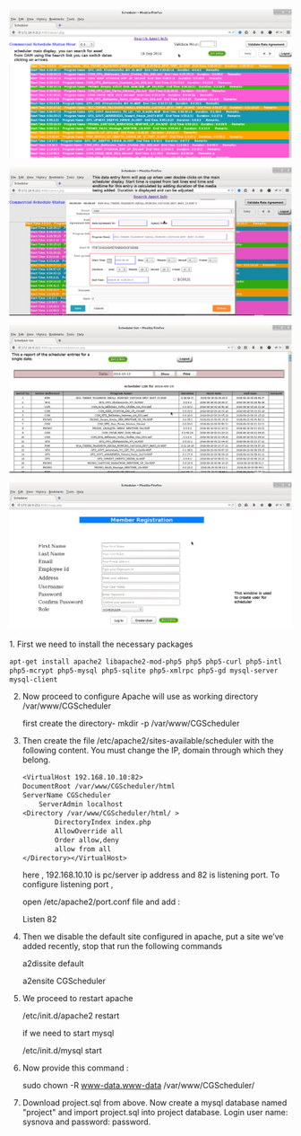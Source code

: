 <p align="center"><img src="/html/imgs/scheduleDisplay.png"></p>
<p align="center"><img src="/html/imgs/ScheduleEntryWindow.png"></p>
<p align="center"><img src="/html/imgs/schedulelist.png"></p>
<p align="center"><img src="/html/imgs/createuser.png"></p>
1. First we need to install the necessary packages 

	apt-get install apache2 libapache2-mod-php5 php5 php5-curl php5-intl php5-mcrypt php5-mysql php5-sqlite php5-xmlrpc php5-gd mysql-server mysql-client

2. Now proceed to configure Apache will use as working directory /var/www/CGScheduler

   first create the directory-  mkdir -p /var/www/CGScheduler

3.  Then create the file /etc/apache2/sites-available/scheduler with the following content. You must change the IP, domain through which they belong.

   
        <VirtualHost 192.168.10.10:82>
        DocumentRoot /var/www/CGScheduler/html
        ServerName CGScheduler
		    ServerAdmin localhost
        <Directory /var/www/CGScheduler/html/ >
                DirectoryIndex index.php
                AllowOverride all
                Order allow,deny
                allow from all
        </Directory></VirtualHost>
	
	here , 192.168.10.10 is pc/server ip address and 82 is listening port. To configure listening port ,
   
    open /etc/apache2/port.conf file and add :

    Listen 82 


4.  Then we disable the default site configured in apache, put a site we’ve added recently, stop that run the following commands


	a2dissite default

	a2ensite CGScheduler


5. We proceed to restart apache   

	/etc/init.d/apache2 restart
	
	if we need to start mysql
	
    /etc/init.d/mysql start	

6. Now provide this command :

   sudo chown -R www-data.www-data /var/www/CGScheduler/

7. Download project.sql from above. Now create a mysql database named "project" and import project.sql into project database. 
   Login user name: sysnova and password: password.


	
	
	
